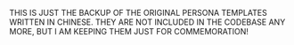 THIS IS JUST THE BACKUP OF THE ORIGINAL PERSONA TEMPLATES WRITTEN IN CHINESE.
THEY ARE NOT INCLUDED IN THE CODEBASE ANY MORE, BUT I AM KEEPING THEM JUST FOR COMMEMORATION!
